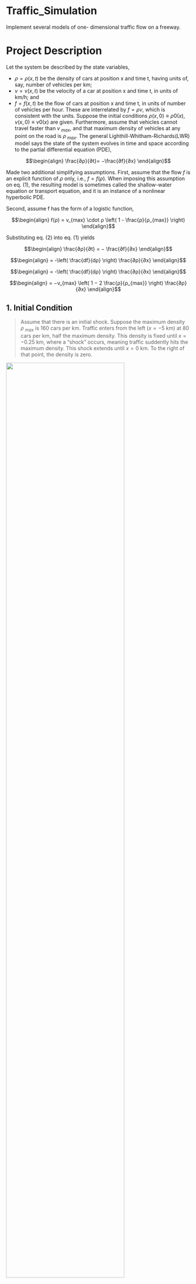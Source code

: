 # Traffic_Simulation
Implement several models of one- dimensional traffic flow on a freeway.

# Project Description
Let the system be described by the state variables,
* $ρ = ρ(x, t)$ be the density of cars at position x and time t, having
units of, say, number of vehicles per km;
* $v = v(x, t)$ be the velocity of a car at position x and time t, in units of km/h; and
* $f = f(x,t)$ be the flow of cars at position x and time t, in units of number of vehicles per hour.
These are interrelated by $f = ρv$, which is consistent with the units. Suppose the initial conditions $ρ(x, 0) ≡ ρ0(x), v(x, 0) ≡ v0(x)$ are given. Furthermore, assume that vehicles cannot travel faster than $v_{\ max}$, and that maximum density of vehicles at any point on the road is $ρ_{\ max}$. The general Lighthill-Whitham-Richards(LWR) model says the state of the system evolves in time and space according to the partial differential equation (PDE),
```math
\begin{align}
\frac{∂ρ}{∂t}= −\frac{∂f}{∂x}
\end{align}
```

Made two additional simplifying assumptions. First, assume that the flow $f$ is an explicit function of $ρ$ only, i.e., $f = f(ρ)$. When imposing this assumption on
eq. (1), the resulting model is sometimes called the shallow-water equation or transport equation, and it is an instance of a nonlinear hyperbolic PDE.

Second, assume f has the form of a logistic function,
```math 
\begin{align}
f(ρ) = v_{max} \cdot ρ \left( 1 - \frac{ρ}{ρ_{max}} \right)
\end{align}
```
Substituting eq. (2) into eq. (1) yields
```math 
\begin{align}
\frac{∂ρ}{∂t} = − \frac{∂f}{∂x}
\end{align}
```
```math 
\begin{align}
= -\left( \frac{df}{dρ} \right) \frac{∂ρ}{∂x}
\end{align}
```
```math 
\begin{align}
= -\left( \frac{df}{dρ} \right) \frac{∂ρ}{∂x}
\end{align}
```
```math 
\begin{align}
= −v_{max} \left( 1 − 2 \frac{ρ}{ρ_{max}} \right) \frac{∂ρ}{∂x}
\end{align}
```
## 1. Initial Condition
> Assume that there is an initial shock. Suppose the maximum density $ρ_{\ max}$ is 160 cars per km. Traffic enters from the left ($x=−5$ km) at 80 cars per km, half the maximum density. This density is fixed until $x=−0.25$ km, where a “shock” occurs, meaning traffic suddently hits the maximum density. This shock extends until $x=0$ km. To the right of that point, the density is zero.
<img src="https://github.com/lsh4205/Traffic_Simulation/assets/63761734/19043e5a-47ba-4155-ad59-35533984a49d" width="80%" height="80%">

> Simulate with 2 minutes of logical time with a time step of $0.1s$(one-tenth of a second). Therefore, your simulation loop will evaluate $1,200$ time steps in total.

> A spatial step will be size of 0.01 km (10 m). Therefore, your grid will have about $1,000$ points.

### 2. Simulate with Upwind scheme and Lax-Friedrichs scheme
#### Lax-Friedrichs Scheme
* Space is discretized at the points $x_1$, $x_2$, $x_3$, . . ., $x_i$, . . ., with step
size $x_{i+1} − x_i ≡ s$.
* Time is discreteized at the points $t_1$, $t_2$, $t_3$, . . ., $t_j$, . . ., with step size
$t_{j+1} − t_j ≡ h$.
* The approximate density at point $x_i$ and time $t_j$ is $ρ_{i,j}$.
* The approximate flow at $x_i$ and $t_j$ is $f(i\ ,\ j) = f (ρ_i,j)$. Then the Lax-Friedrichs update formula is given by

```math
ρ_{i\ , j+1} = \frac{ρ_{i+1\ ,j} + ρ_{i−1\ ,j}}{2} − \frac{h}{s} \frac{ f_{i+1\ ,j} − f{i−1\ ,j} }{2}
```

* (a) Upwind Scheme (with $0.05s$ time-step)
* (b) Lax-Friedrichs Scheme (with $0.05s$ time-step) 
* (c) Lax-Friedrichs Scheme (with $0.1s$ time-step)
* (d) Lax-Friedrichs Scheme (with $0.2s$ time-step)

<img src="https://github.com/lsh4205/Traffic_Simulation/assets/63761734/41fda534-2795-4154-9f39-8af7642e7c0f" width="90%" height="90%">
<img src="https://github.com/lsh4205/Traffic_Simulation/assets/63761734/593f6009-9495-47ab-b0cb-2c8ae7015e65" width="90%" height="90%">
<img src="https://github.com/lsh4205/Traffic_Simulation/assets/63761734/fc8a516f-3275-454d-ac1d-75b17d9ceaf6" width="90%" height="90%">
<img src="https://github.com/lsh4205/Traffic_Simulation/assets/63761734/a5ad9b6a-b505-429e-bfe7-048c31e38e0b" width="90%" height="90%">

### 3. Simulate with CA-Based Model
The rule of CA-based model.
* Update for vehicle *$i$* :
>1. **Accelerate:** $v_i := min \left( v_i + 1, v_{max} \right)$
>2. **Decelerate:** $v_i := d\ (i, i+1), \ if \ v_i > d \ (i, i+1)$
>3. **Move:** vehicle $i$ moves $v_i$ cells forward

<img src="https://github.com/lsh4205/Traffic_Simulation/assets/63761734/aa8ca38a-736d-4822-a3b1-4e25d9fddb33" width="100%" height="100%">

# Conclusion
Please find the following code details in my code.
